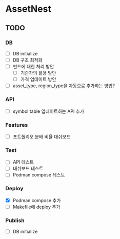 # AssetNest

## TODO

### DB

- [ ] DB initialize
- [ ] DB 구조 최적화
- [ ] 펀드에 대한 처리 방안
  - [ ] 기준가의 활용 방안
  - [ ] 가격 업데이트 방안
- [ ] asset_type, region_type을 자동으로 추가하는 방법?

### API

- [ ] symbol table 업데이트하는 API 추가

### Features

- [ ] 포트폴리오 분배 비율 대쉬보드

### Test

- [ ] API 테스트
- [ ] 대쉬보드 테스트
- [ ] Podman compose 테스트

### Deploy

- [x] Podman compose 추가
- [ ] Makefile에 deploy 추가

### Publish

- [ ] DB initialize
